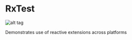 # RxTest
![alt tag](http://redsunsoft.com/site_content/uploads/2015/01/Reactive-Extensions-978x549.png)

Demonstrates use of reactive extensions across platforms


